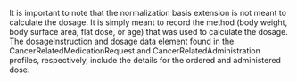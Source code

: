 It is important to note that the normalization basis extension is not meant to calculate the dosage. It is simply meant to record the method (body weight, body surface area, flat dose, or age) that was used to calculate the dosage. The dosageInstruction and dosage data element found in the CancerRelatedMedicationRequest and CancerRelatedAdministration profiles, respectively, include the details for the ordered and administered dose. 